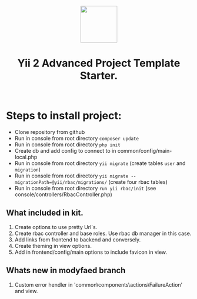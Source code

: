 <p align="center">
    <a href="https://github.com/yiisoft" target="_blank">
        <img src="https://avatars0.githubusercontent.com/u/993323" height="100px">
    </a>
    <h1 align="center">Yii 2 Advanced Project Template Starter.</h1>
    <br>
</p>

Steps to install project:
=========================

* Clone repository from github
* Run in console from root directory ```composer update```
* Run in console from root directory ```php init```
* Create db and add config to connect to in common/config/main-local.php
* Run in console from root directory ```yii migrate``` (create tables `user` and `migration`)
* Run in console from root directory ```yii migrate --migrationPath=@yii/rbac/migrations/``` (create four rbac tables)
* Run in console from root directory ```run yii rbac/init``` (see console/controllers/RbacController.php)

What included in kit.
-------------------------

1. Create options to use pretty Url`s.
2. Create rbac controller and base roles. Use rbac db manager in this case.
3. Add links from frontend to backend and conversely.
4. Create theming in view options.
5. Add in frontend/config/main options to include favicon in view.

Whats new in modyfaed branch
----------------------------- 
1. Custom error hendler in 'common\components\actions\FailureAction' and view.

